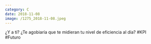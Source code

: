 ```yaml
--- 
category: C 
date: 2018-11-08 
image: /1275_2018-11-08.jpeg 
--- 
```


¿Y a ti? ¿Te agobiaría que te midieran tu nivel de eficiencia al día? #KPI #Futuro